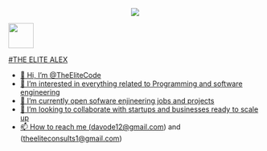 <p align="center">
  <img src="https://capsule-render.vercel.app/api?text=Hey Everyone!🕹️&animation=fadeIn&type=waving&color=gradient&height=100"/>
</p>


<a href="https://www.instagram.com/dhayvetunes/">
  <img height="50" src="https://user-images.githubusercontent.com/46517096/166974368-9798f39f-1f46-499c-b14e-81f0a3f83a06.png"/>
</a>

<a href="https://wallpapers.com/wallpapers/glowing-venom-flame-art-zp98g604tbqy8ldb.html?embed=true">
  
#THE ELITE ALEX

- 👋 Hi, I’m @TheEliteCode
- 👀 I’m interested in everything related to  Programming and software engineering
- 🌱 I’m currently open sofware enjineering jobs and projects
- 💞️ I’m looking to collaborate with startups and businesses ready to scale up 
- 📫 How to reach me (davode12@gmail.com) and (theeliteconsults1@gmail.com)

<!---
TheEliteCode/TheEliteCode is a ✨ special ✨ repository because its `README.md` (this file) appears on your GitHub profile.
You can click the Preview link to take a look at your changes.
--->
